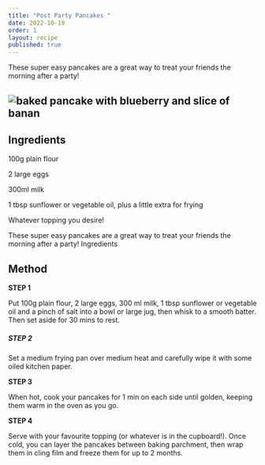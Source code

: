 ```yaml
---
title: "Post Party Pancakes "
date: 2022-10-19
order: 1
layout: recipe
published: true
---
```

These super easy pancakes are a great way to treat your friends the morning after a party!

## ![baked pancake with blueberry and slice of banan](https://images.unsplash.com/photo-1528207776546-365bb710ee93?ixlib=rb-4.0.3&ixid=MnwxMjA3fDB8MHxwaG90by1wYWdlfHx8fGVufDB8fHx8&auto=format&fit=crop&w=1000&q=80)

## Ingredients

100g plain flour 

2 large eggs 

300ml milk 

1 tbsp sunflower or vegetable oil, plus a little extra for frying 

Whatever topping you desire! 

These super easy pancakes are a great way to treat your friends the morning after a party!
Ingredients

## **Method**

**STEP 1**

Put 100g plain flour, 2 large eggs, 300 ml milk, 1 tbsp sunflower or vegetable oil and a pinch of salt
into a bowl or large jug, then whisk to a smooth batter. Then set aside for 30 mins to rest.

##### **STEP 2**

Set a medium frying pan over medium heat and carefully wipe it with some oiled kitchen paper.

**STEP 3**

When hot, cook your pancakes for 1 min on each side until golden, keeping them warm in the oven
as you go.

**STEP 4**

Serve with your favourite topping (or whatever is in the cupboard!). Once cold, you can layer the
pancakes between baking parchment, then wrap them in cling film and freeze them for up to 2
months.